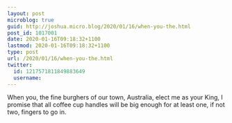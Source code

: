 ```yaml
---
layout: post
microblog: true
guid: http://joshua.micro.blog/2020/01/16/when-you-the.html
post_id: 1017001
date: 2020-01-16T09:18:32+1100
lastmod: 2020-01-16T09:18:32+1100
type: post
url: /2020/01/16/when-you-the.html
twitter:
  id: 1217571811849883649
  username: 
---
```

When you, the fine burghers of our town, Australia, elect me as your King, I promise that all coffee cup handles will be big enough for at least one, if not two, fingers to go in.
